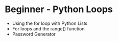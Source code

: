 # Beginner - Python Loops
- Using the for loop with Python Lists
- For loops and the range() function
- Password Generator
